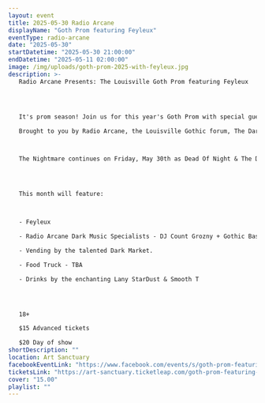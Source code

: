 ```yaml
---
layout: event
title: 2025-05-30 Radio Arcane
displayName: "Goth Prom featuring Feyleux"
eventType: radio-arcane
date: "2025-05-30"
startDatetime: "2025-05-30 21:00:00"
endDatetime: "2025-05-11 02:00:00"
image: /img/uploads/goth-prom-2025-with-feyleux.jpg
description: >-
   Radio Arcane Presents: The Louisville Goth Prom featuring Feyleux 




   It's prom season! Join us for this year's Goth Prom with special guest Feyleux. 

   Brought to you by Radio Arcane, the Louisville Gothic forum, The Dark Market and Art Sanctuary. 



   The Nightmare continues on Friday, May 30th as Dead Of Night & The Dark Market keep up the monthly grind of dark eclectic music. Come out and help keep the dancefloor barely alive as we celebrate the glum drudgery of our dreadful existence.




   This month will feature:



   - Feyleux 

   - Radio Arcane Dark Music Specialists - DJ Count Grozny + Gothic Bastard + Motuvius Rex

   - Vending by the talented Dark Market.

   - Food Truck - TBA

   - Drinks by the enchanting Lany StarDust & Smooth T 




   18+

   $15 Advanced tickets

   $20 Day of show
shortDescription: ""
location: Art Sanctuary
facebookEventLink: "https://www.facebook.com/events/s/goth-prom-featuring-feyleux/1305557974063635"
ticketsLink: "https://art-sanctuary.ticketleap.com/goth-prom-featuring-feyleux"
cover: "15.00"
playlist: ""
---
```


